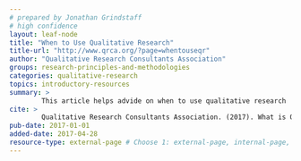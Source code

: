 ```yaml
---
# prepared by Jonathan Grindstaff
# high confidence
layout: leaf-node
title: "When to Use Qualitative Research"
title-url: "http://www.qrca.org/?page=whentouseqr"
author: "Qualitative Research Consultants Association" 
groups: research-principles-and-methodologies
categories: qualitative-research
topics: introductory-resources
summary: >
        This article helps advide on when to use qualitative research
cite: >
        Qualitative Research Consultants Association. (2017). What is Qualitative Research?. Retrieved April 28, 2017, from http://www.qrca.org/?page=whentouseqr
pub-date: 2017-01-01
added-date: 2017-04-28
resource-type: external-page # Choose 1: external-page, internal-page, interview-mp3, pdf-document, video-course, or video external-page
---
```

